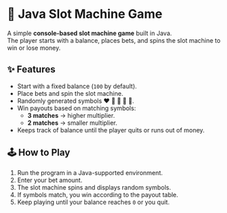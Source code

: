 # 🎰 Java Slot Machine Game

A simple **console-based slot machine game** built in Java.  
The player starts with a balance, places bets, and spins the slot machine to win or lose money.  

## ✨ Features
- Start with a fixed balance (`100` by default).  
- Place bets and spin the slot machine.  
- Randomly generated symbols ❤️ 💙 💚 💛 🩷.  
- Win payouts based on matching symbols:  
  - **3 matches** → higher multiplier.  
  - **2 matches** → smaller multiplier.  
- Keeps track of balance until the player quits or runs out of money.  

## 🕹️ How to Play
1. Run the program in a Java-supported environment.  
2. Enter your bet amount.  
3. The slot machine spins and displays random symbols.  
4. If symbols match, you win according to the payout table.  
5. Keep playing until your balance reaches `0` or you quit.  
